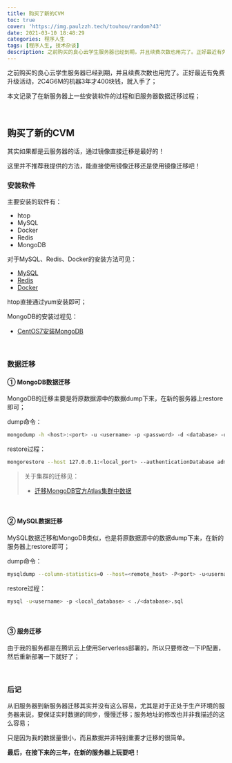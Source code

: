 ```yaml
---
title: 购买了新的CVM
toc: true
cover: 'https://img.paulzzh.tech/touhou/random?43'
date: 2021-03-10 18:48:29
categories: 程序人生
tags: [程序人生, 技术杂谈]
description: 之前购买的良心云学生服务器已经到期，并且续费次数也用完了。正好最近有免费升级活动，2C4G6M的机器3年才400块钱，就入手了。本文记录了在新服务器上一些安装软件的过程和旧服务器数据迁移过程；
---
```


之前购买的良心云学生服务器已经到期，并且续费次数也用完了。正好最近有免费升级活动，2C4G6M的机器3年才400块钱，就入手了；

本文记录了在新服务器上一些安装软件的过程和旧服务器数据迁移过程；

<br/>

<!--more-->

## **购买了新的CVM**

其实如果都是云服务器的话，通过镜像直接迁移是最好的！

这里并不推荐我提供的方法，能直接使用镜像迁移还是使用镜像迁移吧！

### **安装软件**

主要安装的软件有：

-   htop
-   MySQL
-   Docker
-   Redis
-   MongoDB

对于MySQL、Redis、Docker的安装方法可见：

-   [MySQL](/installing/#Mysql)
-   [Redis](/installing/#Redis)
-   [Docker](/installing/#Docker)

htop直接通过yum安装即可；

MongoDB的安装过程见：

-   [CentOS7安装MongoDB](/2021/03/10/CentOS7%E5%AE%89%E8%A3%85MongoDB/)

<br/>

### **数据迁移**

#### **① MongoDB数据迁移**

MongoDB的迁移主要是将原数据源中的数据dump下来，在新的服务器上restore即可；

dump命令：

```bash
mongodump -h <host>:<port> -u <username> -p <password> -d <database> -o ./
```

restore过程：

```bash
mongorestore --host 127.0.0.1:<local_port> --authenticationDatabase admin -u <admin_username> -d <local_database> ./<database_name>/
```

>   关于集群的迁移见：
>
>   -   [迁移MongoDB官方Atlas集群中数据](/2020/12/17/%E8%BF%81%E7%A7%BBMongoDB%E5%AE%98%E6%96%B9Atlas%E9%9B%86%E7%BE%A4%E4%B8%AD%E6%95%B0%E6%8D%AE/)

<br/>

#### **② MySQL数据迁移**

MySQL数据迁移和MongoDB类似，也是将原数据源中的数据dump下来，在新的服务器上restore即可；

dump命令：

```bash
mysqldump --column-statistics=0 --host=<remote_host> -P<port> -u<username> -p <database> > <database>.sql
```

restore过程：

```bash
mysql -u<username> -p <local_database> < ./<database>.sql
```

<br/>

#### **③ 服务迁移**

由于我的服务都是在腾讯云上使用Serverless部署的，所以只要修改一下IP配置，然后重新部署一下就好了；

<br/>

### **后记**

从旧服务器到新服务器迁移其实并没有这么容易，尤其是对于正处于生产环境的服务器来说，要保证实时数据的同步，慢慢迁移；服务地址的修改也并非我描述的这么容易；

只是因为我的数据量很小，而且数据并非特别重要才迁移的很简单。

**最后，在接下来的三年，在新的服务器上玩耍吧！**

<br/>
